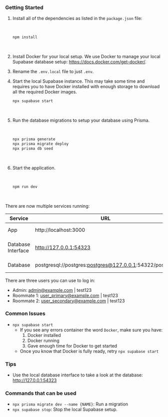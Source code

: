 ### Getting Started

1. Install all of the dependencies as listed in the `package.json` file:

   <br>

   ```bash
   npm install
   ```

<br>

2.  Install Docker for your local setup. We use Docker to manage your local Supabase database setup: https://docs.docker.com/get-docker/.
    <br>

3.  Rename the `.env.local` file to just `.env`.
    <br>

4.  Start the local Supabase instance. This may take some time and requires you to have Docker installed with enough storage to download all the required Docker images.
    <br>

    ```bash
    npx supabase start
    ```

    <br>

5.  Run the database migrations to setup your database using Prisma.

    <br>

    ```bash
    npx prisma generate
    npx prisma migrate deploy
    npx prisma db seed
    ```

    <br>

6.  Start the application.

    <br>

    ```bash
    npm run dev
    ```

    <br>

There are now multiple services running:

| Service            | URL                                                     | Description                  |
| ------------------ | ------------------------------------------------------- | ---------------------------- |
| App                | http://localhost:3000                                   | Main application.            |
| Database Interface | http://127.0.0.1:54323                                  | Supabase database interface. |
| Database           | postgresql://postgres:postgres@127.0.0.1:54322/postgres | Database URL                 |

There are three users you can use to log in:

- Admin: admin@example.com | test123
- Roommate 1: user_primary@example.com | test123
- Roommate 2: user_secondary@example.com | test123

### Common Issues

- `npx supabase start`
  - If you see any errors container the word `Docker`, make sure you have:
    1. Docker installed
    2. Docker running
    3. Gave enough time for Docker to get started
  - Once you know that Docker is fully ready, retry `npx supabase start`

### Tips

- Use the local database interface to take a look at the database: http://127.0.0.1:54323

### Commands that can be used

- `npx prisma migrate dev --name {NAME}`: Run a migration
- `npx supabase stop`: Stop the local Supabase setup.

